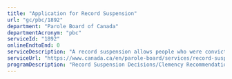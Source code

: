 ```yaml
---
title: "Application for Record Suspension"
url: "gc/pbc/1892"
department: "Parole Board of Canada"
departmentAcronym: "pbc"
serviceId: "1892"
onlineEndtoEnd: 0
serviceDescription: "A record suspension allows people who were convicted of a criminal offence, but have completed their sentence and demonstrated they are law-abiding citizens for a prescribed number of years and met applicable criteria, to have their criminal record kept separate and apart from other criminal records."
serviceUrl: "https://www.canada.ca/en/parole-board/services/record-suspensions.html"
programDescription: "Record Suspension Decisions/Clemency Recommendations"
---
```

